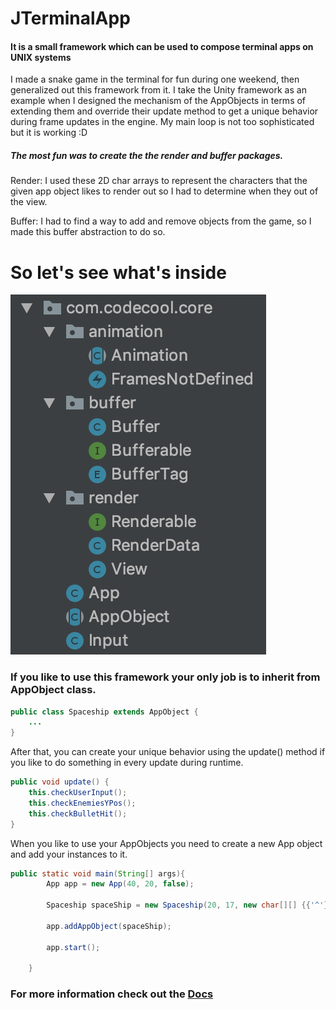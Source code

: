# JTerminalApp
#### It is a small framework which can be used to compose terminal apps on UNIX systems
I made a snake game in the terminal for fun during one weekend, then generalized out this framework from it.
I take the Unity framework as an example when I designed the mechanism of the AppObjects in terms of extending
them and override their update method to get a unique behavior during frame updates in the engine. My main loop
is not too sophisticated but it is working :D

##### The most fun was to create the the render and buffer packages.

Render:
I used these 2D char arrays to represent the characters that the given app object likes to render out so I had to determine when they out of the view. 

Buffer:
I had to find a way to add and remove objects from the game, so I made this buffer abstraction to do so.

# So let's see what's inside
![](https://github.com/AdamGonda/JTerminalApp/blob/master/packages.png)

### If you like to use this framework your only job is to inherit from AppObject class.
```java
public class Spaceship extends AppObject {
    ...
}
```

After that, you can create your unique behavior using the update() method if you like to 
do something in every update during runtime.
```java
public void update() {
    this.checkUserInput();
    this.checkEnemiesYPos();
    this.checkBulletHit();
}
```

When you like to use your AppObjects you need to create a new App object and add your instances to it.
```java
public static void main(String[] args){
        App app = new App(40, 20, false);

        Spaceship spaceShip = new Spaceship(20, 17, new char[][] {{'^'}}, app, 3);
        
        app.addAppObject(spaceShip);
        
        app.start();

    }
```
### For more information check out the [Docs](https://adamgonda.github.io/JTerminalApp)
